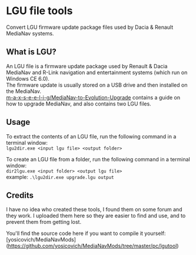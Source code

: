 # LGU file tools
Convert LGU firmware update package files used by Dacia & Renault MediaNav systems.

## What is LGU?
An LGU file is a firmware update package used by Renault & Dacia MediaNav and R-Link navigation and entertainment systems (which run on Windows CE 6.0).  
The firmware update is usually stored on a USB drive and then installed on the MediaNav.  
[m-a-x-s-e-e-l-i-g/MediaNav-to-Evolution-Upgrade](https://github.com/m-a-x-s-e-e-l-i-g/MediaNav-to-Evolution-Upgrade/) contains a guide on how to upgrade MediaNav, and also contains two LGU files.

## Usage
To extract the contents of an LGU file, run the following command in a terminal window:  
`lgu2dir.exe <input lgu file> <output folder>`  

To create an LGU file from a folder, run the following command in a terminal window:  
`dir2lgu.exe <input folder> <output lgu file>`  
example: `.\lgu2dir.exe upgrade.lgu output`  

## Credits
I have no idea who created these tools, I found them on some forum and they work.
I uploaded them here so they are easier to find and use, and to prevent them from getting lost.

You'll find the source code here if you want to compile it yourself: [yosicovich/MediaNavMods] (https://github.com/yosicovich/MediaNavMods/tree/master/pc/lgutool) 